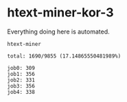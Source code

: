 # htext-miner-kor-3

Everything doing here is automated.

```
htext-miner

total: 1690/9855 (17.14865550481989%)

job0: 309
job1: 356
job2: 331
job3: 356
job4: 338
```